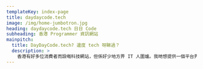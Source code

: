 ```yaml
---
templateKey: index-page
title: daydaycode.tech
image: /img/home-jumbotron.jpg
heading: daydaycode.tech 日日 Code
subheading: 香港 Programmer 資訊網站
mainpitch:
  title: DayDayCode.tech? 邊度 tech 呀睇過？
  description: >
    香港有好多位消費者而設嘅科技網站，但係好少地方畀 IT 人圍爐。我哋想提供一個平台畀 Programmer 同 IT 人圍爐取暖、交流心得同埋學下更多唔同嘅知識 ~~以及食下業界花生~~。
---
```

